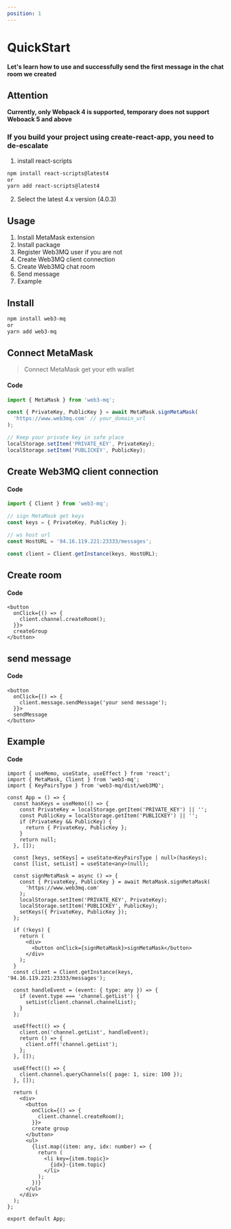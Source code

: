 ```yaml
---
position: 1
---
```


# QuickStart

**Let's learn how to use and successfully send the first message in the chat room we created**

## Attention

**Currently, only Webpack 4 is supported, temporary does not support Weboack 5 and above**

### If you build your project using create-react-app, you need to de-escalate

1.  install react-scripts

```bash
npm install react-scripts@latest4
or
yarn add react-scripts@latest4
```

2. Select the latest 4.x version (4.0.3)

## Usage

1. Install MetaMask extension
2. Install package
3. Register Web3MQ user if you are not
4. Create Web3MQ client connection
5. Create Web3MQ chat room
6. Send message
7. Example

## Install

```bash
npm install web3-mq
or
yarn add web3-mq
```

## Connect MetaMask

> Connect MetaMask get your eth wallet

#### Code

```ts
import { MetaMask } from 'web3-mq';

const { PrivateKey, PublicKey } = await MetaMask.signMetaMask(
  'https://www.web3mq.com' // your_domain_url
);

// Keep your private key in safe place
localStorage.setItem('PRIVATE_KEY', PrivateKey);
localStorage.setItem('PUBLICKEY', PublicKey);
```

## Create Web3MQ client connection

#### Code

```typescript
import { Client } from 'web3-mq';

// sign MetaMask get keys
const keys = { PrivateKey, PublicKey };

// ws host url
const HostURL = '94.16.119.221:23333/messages';

const client = Client.getInstance(keys, HostURL);
```

## Create room

#### Code

```tsx
<button
  onClick={() => {
    client.channel.createRoom();
  }}>
  createGroup
</button>
```

## send message

#### Code

```tsx
<button
  onClick={() => {
    client.message.sendMessage('your send message');
  }}>
  sendMessage
</button>
```

## Example

#### Code

```tsx
import { useMemo, useState, useEffect } from 'react';
import { MetaMask, Client } from 'web3-mq';
import { KeyPairsType } from 'web3-mq/dist/web3MQ';

const App = () => {
  const hasKeys = useMemo(() => {
    const PrivateKey = localStorage.getItem('PRIVATE_KEY') || '';
    const PublicKey = localStorage.getItem('PUBLICKEY') || '';
    if (PrivateKey && PublicKey) {
      return { PrivateKey, PublicKey };
    }
    return null;
  }, []);

  const [keys, setKeys] = useState<KeyPairsType | null>(hasKeys);
  const [list, setList] = useState<any>(null);

  const signMetaMask = async () => {
    const { PrivateKey, PublicKey } = await MetaMask.signMetaMask(
      'https://www.web3mq.com'
    );
    localStorage.setItem('PRIVATE_KEY', PrivateKey);
    localStorage.setItem('PUBLICKEY', PublicKey);
    setKeys({ PrivateKey, PublicKey });
  };

  if (!keys) {
    return (
      <div>
        <button onClick={signMetaMask}>signMetaMask</button>
      </div>
    );
  }
  const client = Client.getInstance(keys, '94.16.119.221:23333/messages');

  const handleEvent = (event: { type: any }) => {
    if (event.type === 'channel.getList') {
      setList(client.channel.channelList);
    }
  };

  useEffect(() => {
    client.on('channel.getList', handleEvent);
    return () => {
      client.off('channel.getList');
    };
  }, []);

  useEffect(() => {
    client.channel.queryChannels({ page: 1, size: 100 });
  }, []);

  return (
    <div>
      <button
        onClick={() => {
          client.channel.createRoom();
        }}>
        create group
      </button>
      <ul>
        {list.map((item: any, idx: number) => {
          return (
            <li key={item.topic}>
              {idx}-{item.topic}
            </li>
          );
        })}
      </ul>
    </div>
  );
};

export default App;
```
